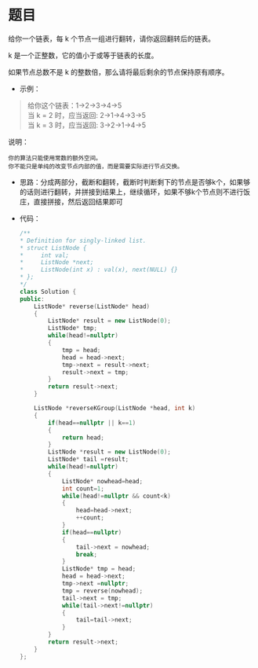 # 题目
给你一个链表，每 k 个节点一组进行翻转，请你返回翻转后的链表。

k 是一个正整数，它的值小于或等于链表的长度。

如果节点总数不是 k 的整数倍，那么请将最后剩余的节点保持原有顺序。

 

* 示例：

>给你这个链表：1->2->3->4->5<br>
当 k = 2 时，应当返回: 2->1->4->3->5<br>
当 k = 3 时，应当返回: 3->2->1->4->5

说明：

    你的算法只能使用常数的额外空间。
    你不能只是单纯的改变节点内部的值，而是需要实际进行节点交换。

* 思路：分成两部分，截断和翻转，截断时判断剩下的节点是否够k个，如果够的话则进行翻转，并拼接到结果上，继续循环，如果不够k个节点则不进行饭庄，直接拼接，然后返回结果即可

* 代码：
    ```C++
    /**
    * Definition for singly-linked list.
    * struct ListNode {
    *     int val;
    *     ListNode *next;
    *     ListNode(int x) : val(x), next(NULL) {}
    * };
    */
    class Solution {
    public:
        ListNode* reverse(ListNode* head)
        {
            ListNode* result = new ListNode(0);
            ListNode* tmp;
            while(head!=nullptr)
            {
                tmp = head;
                head = head->next;
                tmp->next = result->next;
                result->next = tmp;
            }
            return result->next;
        }

        ListNode *reverseKGroup(ListNode *head, int k)
        {
            if(head==nullptr || k==1)
            {
                return head;
            }
            ListNode *result = new ListNode(0);
            ListNode* tail =result;
            while(head!=nullptr)
            {
                ListNode* nowhead=head;
                int count=1;
                while(head!=nullptr && count<k)
                {
                    head=head->next;
                    ++count;
                }
                if(head==nullptr)
                {
                    tail->next = nowhead;
                    break;
                }
                ListNode* tmp = head;
                head = head->next;
                tmp->next =nullptr;
                tmp = reverse(nowhead);
                tail->next = tmp;
                while(tail->next!=nullptr)
                {
                    tail=tail->next;
                }
            }
            return result->next;
        }
    };
    ```
